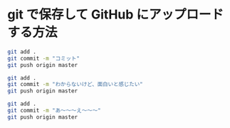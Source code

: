 # git で保存して GitHub にアップロードする方法

```bash
git add .
git commit -m "コミット"
git push origin master
```

```bash
git add .
git commit -m "わからないけど、面白いと感じたい"
git push origin master
```

```bash
git add .
git commit -m "あ～～～え～～～"
git push origin master
```
